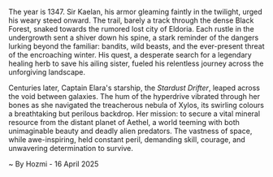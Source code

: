 
The year is 1347.  Sir Kaelan, his armor gleaming faintly in the twilight, urged his weary steed onward. The trail, barely a track through the dense Black Forest, snaked towards the rumored lost city of Eldoria.  Each rustle in the undergrowth sent a shiver down his spine, a stark reminder of the dangers lurking beyond the familiar: bandits, wild beasts, and the ever-present threat of the encroaching winter. His quest, a desperate search for a legendary healing herb to save his ailing sister, fueled his relentless journey across the unforgiving landscape.

Centuries later, Captain Elara's starship, the *Stardust Drifter*, leaped across the void between galaxies.  The hum of the hyperdrive vibrated through her bones as she navigated the treacherous nebula of Xylos, its swirling colours a breathtaking but perilous backdrop.  Her mission: to secure a vital mineral resource from the distant planet of Aethel, a world teeming with both unimaginable beauty and deadly alien predators. The vastness of space, while awe-inspiring, held constant peril, demanding skill, courage, and unwavering determination to survive.

~ By Hozmi - 16 April 2025
